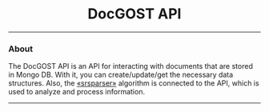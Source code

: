<h1 align="center">DocGOST API</h1>

<hr />

<h3>About</h3>
<p>The DocGOST API is an API for interacting with documents that are stored in Mongo DB. 
With it, you can create/update/get the necessary data structures. Also, the <a href="https://github.com/Text-Analysis/srsparser">«srsparser»</a> 
algorithm is connected to the API, which is used to analyze and process information.</p>

<hr />
